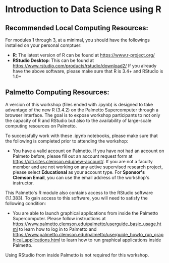 # Introduction to Data Science using R

## Recommended Local Computing Resources:
For modules 1 through 3, at a minimal, you should have the followings installed on your personal comptuer:
- **R**: The latest version of R can be found at https://www.r-project.org/
- **RStudio Desktop**: This can be found at https://www.rstudio.com/products/rstudio/download2/
If you already have the above software, please make sure that R is 3.4+ and RStudio is 1.0+

## Palmetto Computing Resources:
A version of this workshop (files ended with .ipynb) is designed to take advantage of the new R (3.4.2) on the Palmetto Supercomputer through a browser interface. The goal is to expose workshop participants to not only the capacity of R and RStudio but also to the availability of large-scale computing resources on Palmetto. 

To successfully work with these .ipynb notebooks, please make sure that the following is completed prior to attending the workshop:

- You have a valid account on Palmetto. If you have not had an account on Palmeto before, please fill out an account request form at https://citi.sites.clemson.edu/new-account/. If you are not a faculty member and are not working on any active supervised research project, please select **Educational** as your account type. For **Sponsor's Clemson Email**, you can use the email address of the workshop's instructor. 

This Palmetto's R module also contains access to the RStudio software (1.1.383). To gain access to this software, you will need to satisfy the following condition: 
- You are able to launch graphical applications from inside the Palmetto Supercomputer. Please follow instructions at https://www.palmetto.clemson.edu/palmetto/userguide_basic_usage.html to learn how to log in to Palmetto and https://www.palmetto.clemson.edu/palmetto/userguide_howto_run_graphical_applications.html to learn how to run graphical applications inside Palmetto. 

Using RStudio from inside Palmetto is not required for this workshop. 







